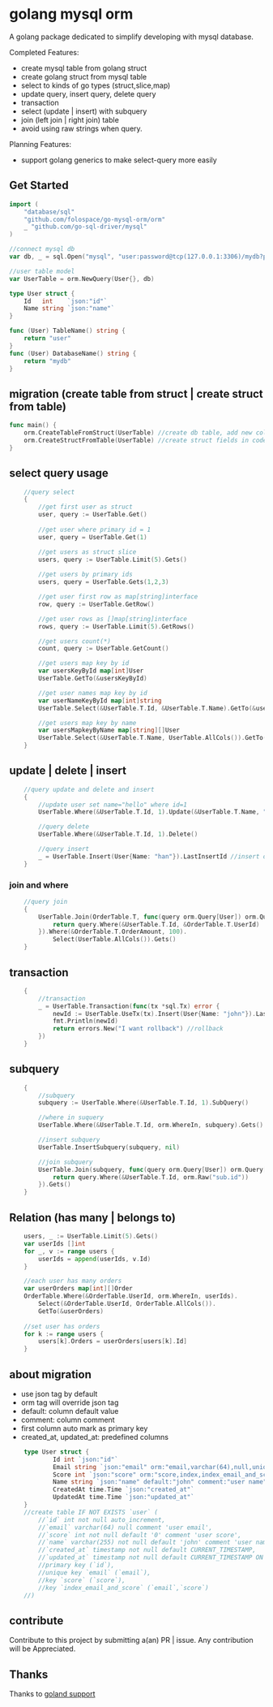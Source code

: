 # golang mysql orm
A golang package dedicated to simplify developing with mysql database. 

Completed Features:
- create mysql table from golang struct
- create golang struct from mysql table
- select to kinds of go types (struct,slice,map)
- update query, insert query, delete query
- transaction  
- select (update | insert) with subquery
- join (left join | right join) table
- avoid using raw strings when query.

Planning Features:
- support golang generics to make select-query more easily

## Get Started
```go
import (
    "database/sql"
    "github.com/folospace/go-mysql-orm/orm"
    _ "github.com/go-sql-driver/mysql"
)

//connect mysql db
var db, _ = sql.Open("mysql", "user:password@tcp(127.0.0.1:3306)/mydb?parseTime=true&charset=utf8mb4&loc=Asia%2FShanghai")

//user table model
var UserTable = orm.NewQuery(User{}, db)

type User struct {
    Id   int    `json:"id"`
    Name string `json:"name"`
}

func (User) TableName() string {
    return "user"
}
func (User) DatabaseName() string {
    return "mydb"
}
```

## migration (create table from struct  | create struct from table)
```go
func main() {
    orm.CreateTableFromStruct(UserTable) //create db table, add new columns if table already exist.
    orm.CreateStructFromTable(UserTable) //create struct fields in code
}        
```


## select query usage
```go
    //query select
    {
        //get first user as struct
        user, query := UserTable.Get()
        
        //get user where primary id = 1
        user, query = UserTable.Get(1)

        //get users as struct slice
        users, query := UserTable.Limit(5).Gets()
        
        //get users by primary ids
        users, query = UserTable.Gets(1,2,3)

        //get user first row as map[string]interface
        row, query := UserTable.GetRow()

        //get user rows as []map[string]interface
        rows, query := UserTable.Limit(5).GetRows()

        //get users count(*)
        count, query := UserTable.GetCount()

        //get users map key by id
        var usersKeyById map[int]User
        UserTable.GetTo(&usersKeyById)

        //get user names map key by id
        var userNameKeyById map[int]string
        UserTable.Select(&UserTable.T.Id, &UserTable.T.Name).GetTo(&userNameKeyById)

        //get users map key by name
        var usersMapkeyByName map[string][]User
        UserTable.Select(&UserTable.T.Name, UserTable.AllCols()).GetTo(&usersMapkeyByName)
    }
```

## update | delete | insert
```go
    //query update and delete and insert
    {
        //update user set name="hello" where id=1
        UserTable.Where(&UserTable.T.Id, 1).Update(&UserTable.T.Name, "hello")

        //query delete
        UserTable.Where(&UserTable.T.Id, 1).Delete()

        //query insert
        _ = UserTable.Insert(User{Name: "han"}).LastInsertId //insert one row and get id
    }
```

### join and where 
```go
    //query join
    {
        UserTable.Join(OrderTable.T, func(query orm.Query[User]) orm.Query[User] {
            return query.Where(&UserTable.T.Id, &OrderTable.T.UserId)
        }).Where(&OrderTable.T.OrderAmount, 100).
            Select(UserTable.AllCols()).Gets()
    }
```


## transaction
```go
    {
        //transaction
        _ = UserTable.Transaction(func(tx *sql.Tx) error {
            newId := UserTable.UseTx(tx).Insert(User{Name: "john"}).LastInsertId //insert
            fmt.Println(newId)
            return errors.New("I want rollback") //rollback
        })
    }
```

## subquery
```go
    {
        //subquery
        subquery := UserTable.Where(&UserTable.T.Id, 1).SubQuery()

        //where in suquery
        UserTable.Where(&UserTable.T.Id, orm.WhereIn, subquery).Gets()

        //insert subquery
        UserTable.InsertSubquery(subquery, nil)

        //join subquery
        UserTable.Join(subquery, func(query orm.Query[User]) orm.Query[User] {
            return query.Where(&UserTable.T.Id, orm.Raw("sub.id"))
        }).Gets()
    }
```

## Relation (has many | belongs to)
```go
    users, _ := UserTable.Limit(5).Gets()
    var userIds []int
    for _, v := range users {
        userIds = append(userIds, v.Id)
    }

    //each user has many orders
    var userOrders map[int][]Order
    OrderTable.Where(&OrderTable.UserId, orm.WhereIn, userIds).
        Select(&OrderTable.UserId, OrderTable.AllCols()). 
        GetTo(&userOrders)
    
    //set user has orders
    for k := range users {
        users[k].Orders = userOrders[users[k].Id]
    }
```

## about migration 
- use json tag by default
- orm tag will override json tag
- default: column default value
- comment: column comment 
- first column auto mark as primary key
- created_at, updated_at: predefined columns
```go
    type User struct {
            Id int `json:"id"`
            Email string `json:"email" orm:"email,varchar(64),null,unique,index_email_and_score" comment:"user email"`
            Score int `json:"score" orm:"score,index,index_email_and_score" comment:"user score"`
            Name string `json:"name" default:"john" comment:"user name"`
            CreatedAt time.Time `json:"created_at"`
            UpdatedAt time.Time `json:"updated_at"`
    }
    //create table IF NOT EXISTS `user` (
        //`id` int not null auto_increment,
        //`email` varchar(64) null comment 'user email',
        //`score` int not null default '0' comment 'user score',
        //`name` varchar(255) not null default 'john' comment 'user name',
        //`created_at` timestamp not null default CURRENT_TIMESTAMP,
        //`updated_at` timestamp not null default CURRENT_TIMESTAMP ON UPDATE CURRENT_TIMESTAMP,
        //primary key (`id`),
        //unique key `email` (`email`),
        //key `score` (`score`),
        //key `index_email_and_score` (`email`,`score`)
    //) 
```
## contribute
Contribute to this project by submitting a(an) PR | issue. Any contribution will be Appreciated.


## Thanks
Thanks to [goland support](https://jb.gg/OpenSourceSupport)